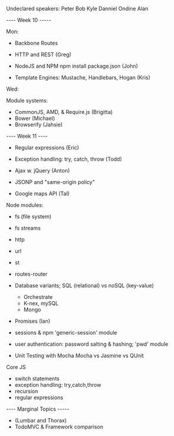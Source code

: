 Undeclared speakers:
Peter
Bob
Kyle
Danniel
Ondine
Alan


---- Week 10 -----

Mon:

- Backbone Routes

- HTTP and REST
(Greg)

- NodeJS and NPM
	npm install
	package.json
(John)
	
- Template Engines: Mustache, Handlebars, Hogan
(Kris)

Wed:

Module systems:
- CommonJS, AMD, & Require.js
(Brigitta)
- Bower
(Michael)
- Browserify
(Jahsie)

---- Week 11 ----

- Regular expressions
(Eric)

- Exception handling: try, catch, throw
(Todd)

- Ajax w. jQuery
(Anton)
- JSONP and "same-origin policy"
- Google maps API
(Tal)

Node modules:
- fs (file system)
- fs streams
- http
- url
- st
- routes-router



- Database variants; SQL (relational) vs noSQL (key-value)
	- Orchestrate
	- K-nex, mySQL
	- Mongo
- Promises
(Ian)

- sessions & npm 'generic-session' module
- user authentication: password salting & hashing;
	'pwd' module 
- Unit Testing with Mocha
	Mocha vs Jasmine vs QUnit



Core JS
- switch statements
- exception handling: try,catch,throw
- recursion
- regular expressions

---- Marginal Topics -----
- (Lumbar and Thorax)
- TodoMVC & Framework comparison
